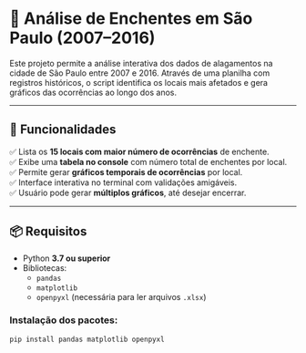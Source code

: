 # 🌊 Análise de Enchentes em São Paulo (2007–2016)

Este projeto permite a análise interativa dos dados de alagamentos na cidade de São Paulo entre 2007 e 2016. Através de uma planilha com registros históricos,
o script identifica os locais mais afetados e gera gráficos das ocorrências ao longo dos anos.

---

## 🚀 Funcionalidades

✅ Lista os **15 locais com maior número de ocorrências** de enchente.  
✅ Exibe uma **tabela no console** com número total de enchentes por local.  
✅ Permite gerar **gráficos temporais de ocorrências** por local.  
✅ Interface interativa no terminal com validações amigáveis.  
✅ Usuário pode gerar **múltiplos gráficos**, até desejar encerrar.

---

## 📦 Requisitos

- Python **3.7 ou superior**
- Bibliotecas:
  - `pandas`
  - `matplotlib`
  - `openpyxl` (necessária para ler arquivos `.xlsx`)

### Instalação dos pacotes:

```bash
pip install pandas matplotlib openpyxl

